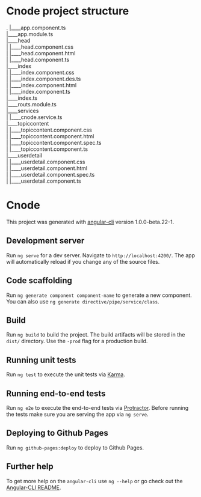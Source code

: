 # Cnode project structure
.
|____app.component.ts<br>
|____app.module.ts<br>
|____head<br>
| |____head.component.css<br>
| |____head.component.html<br>
| |____head.component.ts<br>
|____index<br>
| |____index.component.css<br>
| |____index.component.des.ts<br>
| |____index.component.html<br>
| |____index.component.ts<br>
|____index.ts<br>
|____routs.module.ts<br>
|____services<br>
| |____cnode.service.ts<br>
|____topiccontent<br>
| |____topiccontent.component.css<br>
| |____topiccontent.component.html<br>
| |____topiccontent.component.spec.ts<br>
| |____topiccontent.component.ts<br>
|____userdetail<br>
| |____userdetail.component.css<br>
| |____userdetail.component.html<br>
| |____userdetail.component.spec.ts<br>
| |____userdetail.component.ts<br>

# Cnode

This project was generated with [angular-cli](https://github.com/angular/angular-cli) version 1.0.0-beta.22-1.

## Development server
Run `ng serve` for a dev server. Navigate to `http://localhost:4200/`. The app will automatically reload if you change any of the source files.

## Code scaffolding

Run `ng generate component component-name` to generate a new component. You can also use `ng generate directive/pipe/service/class`.

## Build

Run `ng build` to build the project. The build artifacts will be stored in the `dist/` directory. Use the `-prod` flag for a production build.

## Running unit tests

Run `ng test` to execute the unit tests via [Karma](https://karma-runner.github.io).

## Running end-to-end tests

Run `ng e2e` to execute the end-to-end tests via [Protractor](http://www.protractortest.org/).
Before running the tests make sure you are serving the app via `ng serve`.

## Deploying to Github Pages

Run `ng github-pages:deploy` to deploy to Github Pages.

## Further help

To get more help on the `angular-cli` use `ng --help` or go check out the [Angular-CLI README](https://github.com/angular/angular-cli/blob/master/README.md).
